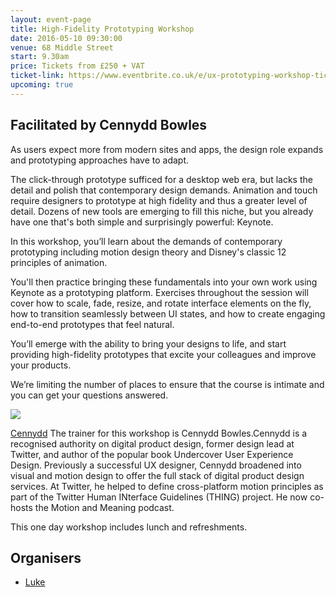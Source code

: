 ```yaml
---
layout: event-page  
title: High-Fidelity Prototyping Workshop
date: 2016-05-10 09:30:00
venue: 68 Middle Street
start: 9.30am
price: Tickets from £250 + VAT
ticket-link: https://www.eventbrite.co.uk/e/ux-prototyping-workshop-tickets-24342542199
upcoming: true
---
```


## Facilitated by Cennydd Bowles

As users expect more from modern sites and apps, the design role expands and prototyping approaches have to adapt. 

The click-through prototype sufficed for a desktop web era, but lacks the detail and polish that contemporary design demands. Animation and touch require designers to prototype at high fidelity and thus a greater level of detail.
Dozens of new tools are emerging to fill this niche, but you already have one that's both simple and surprisingly powerful: Keynote.

In this workshop, you’ll learn about the demands of contemporary prototyping including motion design theory and Disney's classic 12 principles of animation.

You'll then practice bringing these fundamentals into your own work using Keynote as a prototyping platform. Exercises throughout the session will cover how to scale, fade, resize, and rotate interface elements on the fly, how to transition seamlessly between UI states, and how to create engaging end-to-end prototypes that feel natural.

You’ll emerge with the ability to bring your designs to life, and start providing high-fidelity prototypes that excite your colleagues and improve your products.

We’re limiting the number of places to ensure that the course is intimate and you can get your questions answered.

<img src="http://2015.uxlausanne.com/uxl15/wp-content/uploads/Cennydd-headshot-formal-web.jpg" />

 [Cennydd](http://2015.uxlausanne.com/uxl15/wp-content/uploads/Cennydd-headshot-formal-web.jpg) The trainer for this workshop is Cennydd Bowles.Cennydd is a recognised authority on digital product design, former design lead at Twitter, and author of the popular book Undercover User Experience Design. Previously a successful UX designer, Cennydd broadened into visual and motion design to offer the full stack of digital product design services. At Twitter, he helped to define cross-platform motion principles as part of the Twitter Human INterface Guidelines (THING) project. He now co-hosts the Motion and Meaning podcast.

This one day workshop includes lunch and refreshments.

## Organisers

- <a href="http://uxbrighton.org.uk/about/#luke">Luke</a>

